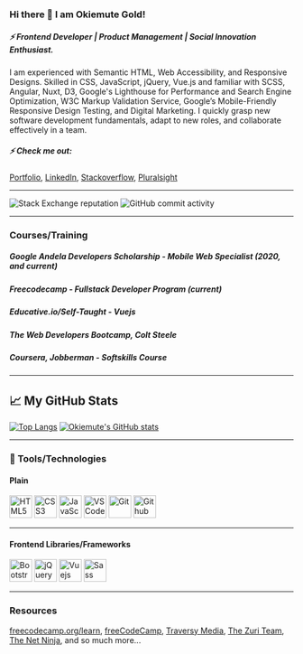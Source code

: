### Hi there 👋 I am Okiemute Gold!
##### ⚡ Frontend Developer | Product Management | Social Innovation Enthusiast.
I am experienced with Semantic HTML, Web Accessibility, and Responsive Designs. 
Skilled in CSS, JavaScript, jQuery, Vue.js and familiar with SCSS, Angular, Nuxt, D3, Google's Lighthouse for Performance and Search Engine Optimization, W3C Markup Validation Service, Google’s Mobile-Friendly Responsive Design Testing, and Digital Marketing.
I quickly grasp new software development fundamentals, adapt to new roles, and collaborate effectively in a team.

##### ⚡ Check me out:
<a href="https://okiemute-portfolio.netlify.app/">Portfolio</a>,    <a href="https://www.linkedin.com/in/okiemute-gold">LinkedIn</a>,    <!-- <a href="https://twitter.com/okiemute_gold">Twitter</a>,  -->   <a href="https://stackoverflow.com/users/14235396/okiemute-gold">Stackoverflow</a>,   <a href="https://app.pluralsight.com/profile/okiemute-gold">Pluralsight</a>

-------
![Stack Exchange reputation](https://img.shields.io/stackexchange/stackoverflow/r/14235396)
![GitHub commit activity](https://img.shields.io/github/commit-activity/w/OkiemuteGold/OkiemuteGold)

-------
### Courses/Training
<!-- ##### Zuri Backend Training - Nodejs (current) -->
##### Google Andela Developers Scholarship - Mobile Web Specialist (2020, and current)
##### Freecodecamp - Fullstack Developer Program (current)
##### Educative.io/Self-Taught - Vuejs
##### The Web Developers Bootcamp, Colt Steele
##### Coursera, Jobberman - Softskills Course

-------
## &#x1f4c8; My GitHub Stats

[![Top Langs](https://github-readme-stats.vercel.app/api/top-langs/?username=OkiemuteGold&hide=java,html,css&theme=radical)](https://github.com/anuraghazra/github-readme-stats)   [![Okiemute's GitHub stats](https://github-readme-stats.vercel.app/api?username=OkiemuteGold&theme=radical)](https://github.com/anuraghazra/github-readme-stats)

-------
### 🧰 Tools/Technologies
#### Plain
<img src="https://cdn.worldvectorlogo.com/logos/html5.svg" alt="HTML5" width="40" height="40" title="HTML5">   <img src="https://cdn.worldvectorlogo.com/logos/css-5.svg" alt="CSS3" width="40" height="40" title="CSS3">   <img src="https://cdn.worldvectorlogo.com/logos/logo-javascript.svg" alt="JavaScript" width="40" height="40" title="JavaScript">   <img src="https://cdn.worldvectorlogo.com/logos/visual-studio-code-1.svg" alt="VS Code" width="40" height="40" title="VS Code">   <img src="https://cdn.worldvectorlogo.com/logos/git-icon.svg" alt="Git" width="40" height="40" title="Git">   <img src="https://cdn.worldvectorlogo.com/logos/github-icon-1.svg" alt="Github" width="40" height="40" title="Github">

-------
#### Frontend Libraries/Frameworks
<img src="https://cdn.worldvectorlogo.com/logos/bootstrap-4.svg" alt="Bootstrap" width="40" height="40" title="Bootstrap">   <!-- <img src="https://cdn.worldvectorlogo.com/logos/tailwind-css-2.svg" alt="Tailwind CSS" width="40" height="40" title="Tailwind CSS"> -->    <img src="https://cdn.worldvectorlogo.com/logos/jquery.svg" alt="jQuery" width="40" height="40" title="jQuery">   <img src="https://cdn.worldvectorlogo.com/logos/vue-js-1.svg" alt="Vuejs" width="40" height="40" title="Vuejs">   <img src="https://cdn.worldvectorlogo.com/logos/sass-1.svg" alt="Sass" width="40" height="40" title="Sass">

<!-- #### Backend -->
<!-- <img src="https://cdn.worldvectorlogo.com/logos/nodejs.svg" alt="Nodejs" width="40" height="40" title="Nodejs"> -->
<!-- <img src="https://cdn.worldvectorlogo.com/logos/express-109.svg" alt="Expressjs" width="40" height="40" title="Expressjs"> -->
<!-- <img src="https://cdn.worldvectorlogo.com/logos/mongodb.svg" alt="MongoDB" width="40" height="40" title="MongoDB"> -->

-------
<!-- ### ✨ I’m currently learning ✨
<img src="https://cdn.worldvectorlogo.com/logos/nodejs.svg" alt="Nodejs" width="50" height="50" title="Nodejs">   <img src="https://cdn.worldvectorlogo.com/logos/express-109.svg" alt="Expressjs" width="50" height="50" title="Expressjs">   <img src="https://cdn.worldvectorlogo.com/logos/mongodb.svg" alt="MongoDB" width="50" height="50" title="MongoDB">  -->

### Resources
<a href ="https://www.freecodecamp.org/learn">freecodecamp.org/learn</a>,   <a href ="https://www.youtube.com/channel/UC8butISFwT-Wl7EV0hUK0BQ">freeCodeCamp</a>,   <a href ="https://www.youtube.com/channel/UC29ju8bIPH5as8OGnQzwJyA">Traversy Media</a>,   <a href ="https://www.youtube.com/channel/UCCZYGgIn2X1I8mortBJ5UUw">The Zuri Team</a>,   <a href ="https://www.youtube.com/channel/UCW5YeuERMmlnqo4oq8vwUpg">The Net Ninja</a>,   and so much more...

<!--
**OkiemuteGold/OkiemuteGold** is a ✨ _special_ ✨ repository because its `README.md` (this file) appears on your GitHub profile.

Here are some ideas to get you started:

- 🔭 I’m currently working on ...
- 🌱 I’m currently learning ...
- 👯 I’m looking to collaborate on ...
- 🤔 I’m looking for help with ...
- 💬 Ask me about ...
- 📫 How to reach me: ...
- 😄 Pronouns: ...
- ⚡ Fun fact: ...
-->
